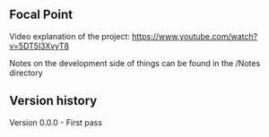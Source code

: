 Focal Point
-----------
Video explanation of the project:
https://www.youtube.com/watch?v=5DT5l3XvyT8

Notes on the development side of things can be found in the /Notes directory


Version history
---------------
Version 0.0.0 - First pass
